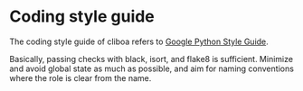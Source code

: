 # Coding style guide

The coding style guide of cliboa refers to [Google Python Style Guide](https://google.github.io/styleguide/pyguide.html).

Basically, passing checks with black, isort, and flake8 is sufficient.
Minimize and avoid global state as much as possible, and aim for naming conventions where the role is clear from the name.
